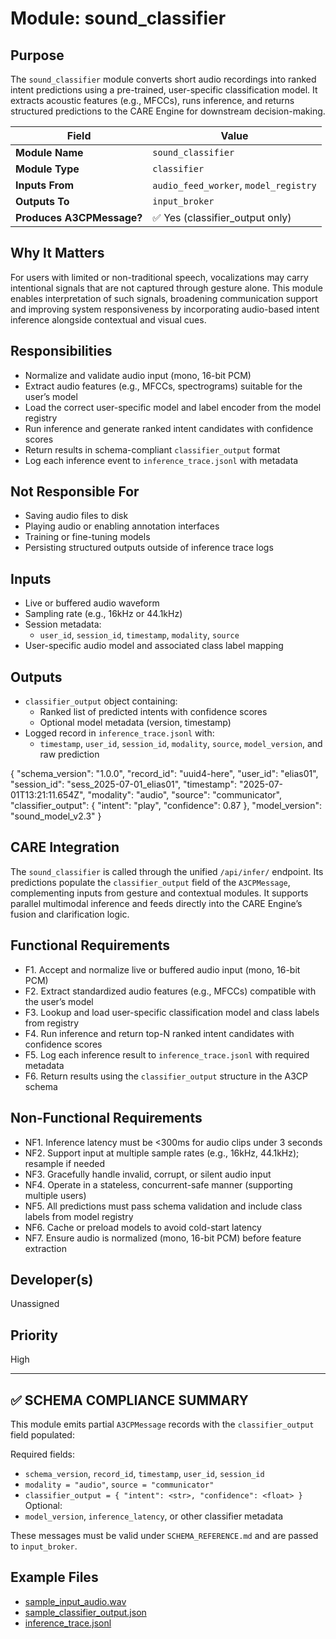 # Module: sound_classifier

## Purpose
The `sound_classifier` module converts short audio recordings into ranked intent predictions using a pre-trained, user-specific classification model. It extracts acoustic features (e.g., MFCCs), runs inference, and returns structured predictions to the CARE Engine for downstream decision-making.

| Field                  | Value                                        |
|------------------------|----------------------------------------------|
| **Module Name**        | `sound_classifier`                           |
| **Module Type**        | `classifier`                                 |
| **Inputs From**        | `audio_feed_worker`, `model_registry`        |
| **Outputs To**         | `input_broker`                               |
| **Produces A3CPMessage?** | ✅ Yes (classifier_output only)           |



## Why It Matters
For users with limited or non-traditional speech, vocalizations may carry intentional signals that are not captured through gesture alone. This module enables interpretation of such signals, broadening communication support and improving system responsiveness by incorporating audio-based intent inference alongside contextual and visual cues.

## Responsibilities
- Normalize and validate audio input (mono, 16-bit PCM)
- Extract audio features (e.g., MFCCs, spectrograms) suitable for the user’s model
- Load the correct user-specific model and label encoder from the model registry
- Run inference and generate ranked intent candidates with confidence scores
- Return results in schema-compliant `classifier_output` format
- Log each inference event to `inference_trace.jsonl` with metadata

## Not Responsible For
- Saving audio files to disk
- Playing audio or enabling annotation interfaces
- Training or fine-tuning models
- Persisting structured outputs outside of inference trace logs

## Inputs
- Live or buffered audio waveform
- Sampling rate (e.g., 16kHz or 44.1kHz)
- Session metadata:
  - `user_id`, `session_id`, `timestamp`, `modality`, `source`
- User-specific audio model and associated class label mapping

## Outputs
- `classifier_output` object containing:
  - Ranked list of predicted intents with confidence scores
  - Optional model metadata (version, timestamp)
- Logged record in `inference_trace.jsonl` with:
  - `timestamp`, `user_id`, `session_id`, `modality`, `source`, `model_version`, and raw prediction


{
  "schema_version": "1.0.0",
  "record_id": "uuid4-here",
  "user_id": "elias01",
  "session_id": "sess_2025-07-01_elias01",
  "timestamp": "2025-07-01T13:21:11.654Z",
  "modality": "audio",
  "source": "communicator",
  "classifier_output": {
    "intent": "play",
    "confidence": 0.87
  },
  "model_version": "sound_model_v2.3"
}


## CARE Integration
The `sound_classifier` is called through the unified `/api/infer/` endpoint. Its predictions populate the `classifier_output` field of the `A3CPMessage`, complementing inputs from gesture and contextual modules. It supports parallel multimodal inference and feeds directly into the CARE Engine’s fusion and clarification logic.

## Functional Requirements
- F1. Accept and normalize live or buffered audio input (mono, 16-bit PCM)
- F2. Extract standardized audio features (e.g., MFCCs) compatible with the user’s model
- F3. Lookup and load user-specific classification model and class labels from registry
- F4. Run inference and return top-N ranked intent candidates with confidence scores
- F5. Log each inference result to `inference_trace.jsonl` with required metadata
- F6. Return results using the `classifier_output` structure in the A3CP schema

## Non-Functional Requirements
- NF1. Inference latency must be <300ms for audio clips under 3 seconds
- NF2. Support input at multiple sample rates (e.g., 16kHz, 44.1kHz); resample if needed
- NF3. Gracefully handle invalid, corrupt, or silent audio input
- NF4. Operate in a stateless, concurrent-safe manner (supporting multiple users)
- NF5. All predictions must pass schema validation and include class labels from model registry
- NF6. Cache or preload models to avoid cold-start latency
- NF7. Ensure audio is normalized (mono, 16-bit PCM) before feature extraction

## Developer(s)
Unassigned

## Priority
High

-------------------------------------------------------------------------------
✅ SCHEMA COMPLIANCE SUMMARY
-------------------------------------------------------------------------------

This module emits partial `A3CPMessage` records with the `classifier_output` field populated:

Required fields:
- `schema_version`, `record_id`, `timestamp`, `user_id`, `session_id`
- `modality = "audio"`, `source = "communicator"`
- `classifier_output = { "intent": <str>, "confidence": <float> }`
Optional:
- `model_version`, `inference_latency`, or other classifier metadata

These messages must be valid under `SCHEMA_REFERENCE.md` and are passed to `input_broker`.

## Example Files
- [sample_input_audio.wav](./sample_input_audio.wav)
- [sample_classifier_output.json](./sample_classifier_output.json)
- [inference_trace.jsonl](./inference_trace.jsonl)
